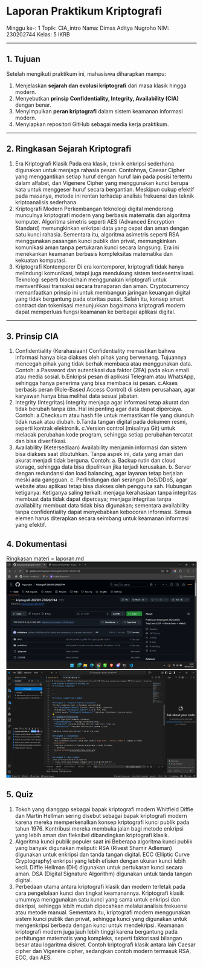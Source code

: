 # Laporan Praktikum Kriptografi
Minggu ke-: 1
Topik: CIA_intro
Nama: Dimas Aditya Nugroho
NIM: 230202744 
Kelas: 5 IKRB

---

## 1. Tujuan
Setelah mengikuti praktikum ini, mahasiswa diharapkan mampu:  
1. Menjelaskan **sejarah dan evolusi kriptografi** dari masa klasik hingga modern.  
2. Menyebutkan **prinsip Confidentiality, Integrity, Availability (CIA)** dengan benar.  
3. Menyimpulkan **peran kriptografi** dalam sistem keamanan informasi modern.  
4. Menyiapkan repositori GitHub sebagai media kerja praktikum.  

---
## 2. Ringkasan Sejarah Kriptografi
1. Era Kriptografi Klasik
Pada era klasik, teknik enkripsi sederhana digunakan untuk menjaga rahasia pesan. Contohnya, Caesar Cipher yang menggantikan setiap huruf dengan huruf lain pada posisi tertentu dalam alfabet, dan Vigenere Cipher yang menggunakan kunci berupa kata untuk menggeser huruf secara bergantian. Meskipun cukup efektif pada masanya, metode ini rentan terhadap analisis frekuensi dan teknik kriptoanalisis sederhana.
2. Kriptografi Modern
Perkembangan teknologi digital mendorong munculnya kriptografi modern yang berbasis matematis dan algoritma komputer. Algoritma simetris seperti AES (Advanced Encryption Standard) memungkinkan enkripsi data yang cepat dan aman dengan satu kunci rahasia. Sementara itu, algoritma asimetris seperti RSA menggunakan pasangan kunci publik dan privat, memungkinkan komunikasi aman tanpa pertukaran kunci secara langsung. Era ini menekankan keamanan berbasis kompleksitas matematika dan kekuatan komputasi.
3. Kriptografi Kontemporer
Di era kontemporer, kriptografi tidak hanya melindungi komunikasi, tetapi juga mendukung sistem terdesentralisasi. Teknologi seperti blockchain menggunakan kriptografi untuk memverifikasi transaksi secara transparan dan aman. Cryptocurrency memanfaatkan prinsip ini untuk membangun jaringan keuangan digital yang tidak bergantung pada otoritas pusat. Selain itu, konsep smart contract dan tokenisasi menunjukkan bagaimana kriptografi modern dapat memperluas fungsi keamanan ke berbagai aplikasi digital.
---

## 3. Prinsip CIA
1. Confidentiality (Kerahasiaan)
Confidentiality memastikan bahwa informasi hanya bisa diakses oleh pihak yang berwenang. Tujuannya mencegah pihak yang tidak berhak membaca atau menggunakan data.
Contoh:
a.Password dan autentikasi dua faktor (2FA) pada akun email atau media sosial.
b.Enkripsi pesan di aplikasi Telegram atau WhatsApp, sehingga hanya penerima yang bisa membaca isi pesan.
c.Akses berbasis peran (Role-Based Access Control) di sistem perusahaan, agar karyawan hanya bisa melihat data sesuai jabatan.
2. Integrity (Integritas)
Integrity menjaga agar informasi tetap akurat dan tidak berubah tanpa izin. Hal ini penting agar data dapat dipercaya.
Contoh:
a.Checksum atau hash file untuk memastikan file yang diunduh tidak rusak atau diubah.
b.Tanda tangan digital pada dokumen resmi, seperti kontrak elektronik.
c.Version control (misalnya Git) untuk melacak perubahan kode program, sehingga setiap perubahan tercatat dan bisa diverifikasi.
3. Availability (Ketersediaan)
Availability menjamin informasi dan sistem bisa diakses saat dibutuhkan. Tanpa aspek ini, data yang aman dan akurat menjadi tidak berguna.
Contoh:
a. Backup rutin dan cloud storage, sehingga data bisa dipulihkan jika terjadi kerusakan.
b. Server dengan redundansi dan load balancing, agar layanan tetap berjalan meski ada gangguan.
c. Perlindungan dari serangan DoS/DDoS, agar website atau aplikasi tetap bisa diakses oleh pengguna sah.
Hubungan ketiganya:
Ketiganya saling terkait: menjaga kerahasiaan tanpa integritas membuat data tidak dapat dipercaya; menjaga integritas tanpa availability membuat data tidak bisa digunakan; sementara availability tanpa confidentiality dapat menyebabkan kebocoran informasi. Semua elemen harus diterapkan secara seimbang untuk keamanan informasi yang efektif.
## 4. Dokumentasi
Ringkasan materi = laporan.md
![Setup GitHub](screenshots/github.png)
![comit GitHub](screenshots/comit.png)
## 5. Quiz
1. Tokoh yang dianggap sebagai bapak kriptografi modern
Whitfield Diffie dan Martin Hellman sering disebut sebagai bapak kriptografi modern karena mereka memperkenalkan konsep kriptografi kunci publik pada tahun 1976. Kontribusi mereka membuka jalan bagi metode enkripsi yang lebih aman dan fleksibel dibandingkan kriptografi klasik.
2. Algoritma kunci publik populer saat ini
Beberapa algoritma kunci publik yang banyak digunakan meliputi:
RSA (Rivest Shamir Adleman) digunakan untuk enkripsi dan tanda tangan digital.
ECC (Elliptic Curve Cryptography) enkripsi yang lebih efisien dengan ukuran kunci lebih kecil.
Diffie Hellman (DH) digunakan untuk pertukaran kunci secara aman.
DSA (Digital Signature Algorithm) digunakan untuk tanda tangan digital.
3. Perbedaan utama antara kriptografi klasik dan modern terletak pada cara pengelolaan kunci dan tingkat keamanannya. Kriptografi klasik umumnya menggunakan satu kunci yang sama untuk enkripsi dan dekripsi, sehingga lebih mudah dipecahkan melalui analisis frekuensi atau metode manual. Sementara itu, kriptografi modern menggunakan sistem kunci publik dan privat, sehingga kunci yang digunakan untuk mengenkripsi berbeda dengan kunci untuk mendekripsi. Keamanan kriptografi modern juga jauh lebih tinggi karena bergantung pada perhitungan matematis yang kompleks, seperti faktorisasi bilangan besar atau logaritma diskret. Contoh kriptografi klasik antara lain Caesar cipher dan Vigenère cipher, sedangkan contoh modern termasuk RSA, ECC, dan AES.